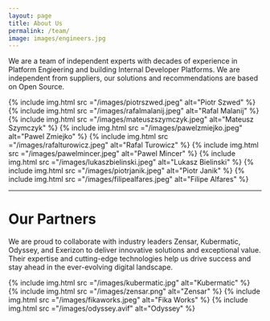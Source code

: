 ```yaml
---
layout: page
title: About Us
permalink: /team/
image: images/engineers.jpg
---
```


We are a team of independent experts with decades of experience in Platform Engieering and building Internal Developer Platforms. We are independent from suppliers, our solutions and recommendations are based on Open Source.

<div class="gallery-box">
  <div class="gallery gallery-columns-3">
    {% include img.html src ="/images/piotrszwed.jpeg" alt="Piotr Szwed" %}
    {% include img.html src ="/images/rafalmalanij.jpeg" alt="Rafal Malanij" %}
    {% include img.html src ="/images/mateuszszymczyk.jpeg" alt="Mateusz Szymczyk" %}
    {% include img.html src ="/images/pawelzmiejko.jpeg" alt="Pawel Zmiejko" %}
    {% include img.html src ="/images/rafalturowicz.jpeg" alt="Rafal Turowicz" %}
    {% include img.html src ="/images/pawelmincer.jpeg" alt="Pawel Mincer" %}
    {% include img.html src ="/images/lukaszbielinski.jpeg" alt="Lukasz Bielinski" %}
    {% include img.html src ="/images/piotrjanik.jpeg" alt="Piotr Janik" %}
    {% include img.html src ="/images/filipealfares.jpeg" alt="Filipe Alfares" %}
  </div>
</div>

***

# Our Partners

We are proud to collaborate with industry leaders Zensar, Kubermatic, Odyssey, and Exerizon to deliver innovative solutions and exceptional value. Their expertise and cutting-edge technologies help us drive success and stay ahead in the ever-evolving digital landscape.

<div class="gallery-box">
  <div class="gallery gallery-columns-2">
    {% include img.html src ="/images/kubermatic.jpg" alt="Kubermatic" %}
    {% include img.html src ="/images/zensar.png" alt="Zensar" %}
    {% include img.html src ="/images/fikaworks.jpeg" alt="Fika Works" %}
    {% include img.html src ="/images/odyssey.avif" alt="Odyssey" %}
  </div>
</div>
